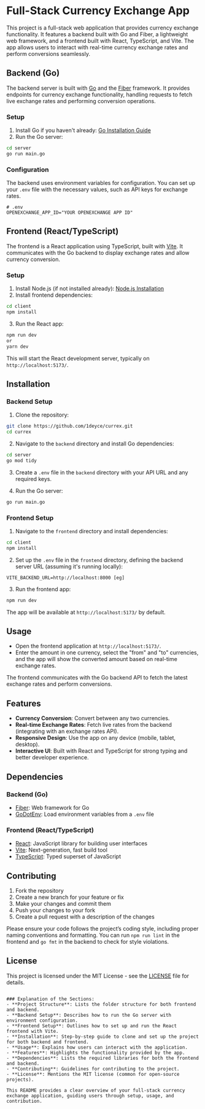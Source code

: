 # Full-Stack Currency Exchange App

This project is a full-stack web application that provides currency exchange functionality. It features a backend built with Go and Fiber, a lightweight web framework, and a frontend built with React, TypeScript, and Vite. The app allows users to interact with real-time currency exchange rates and perform conversions seamlessly.

## Backend (Go)

The backend server is built with [Go](https://golang.org/) and the [Fiber](https://gofiber.io/) framework. It provides endpoints for currency exchange functionality, handling requests to fetch live exchange rates and performing conversion operations.

### Setup

1. Install Go if you haven't already: [Go Installation Guide](https://golang.org/doc/install)
2. Run the Go server:

```bash
cd server
go run main.go
```

### Configuration

The backend uses environment variables for configuration. You can set up your `.env` file with the necessary values, such as API keys for exchange rates.

```env
# .env
OPENEXCHANGE_APP_ID="YOUR OPENEXCHANGE APP ID"
```

## Frontend (React/TypeScript)

The frontend is a React application using TypeScript, built with [Vite](https://vitejs.dev/). It communicates with the Go backend to display exchange rates and allow currency conversion.

### Setup

1. Install Node.js (if not installed already): [Node.js Installation](https://nodejs.org/)
2. Install frontend dependencies:

```bash
cd client
npm install
```

3. Run the React app:

```bash
npm run dev
or 
yarn dev
```

This will start the React development server, typically on `http://localhost:5173/`.

## Installation

### Backend Setup

1. Clone the repository:

```bash
git clone https://github.com/1deyce/currex.git
cd currex
```

2. Navigate to the `backend` directory and install Go dependencies:

```bash
cd server
go mod tidy
```

3. Create a `.env` file in the `backend` directory with your API URL and any required keys.

4. Run the Go server:

```bash
go run main.go
```

### Frontend Setup

1. Navigate to the `frontend` directory and install dependencies:

```bash
cd client
npm install
```

2. Set up the `.env` file in the `frontend` directory, defining the backend server URL (assuming it's running locally):

```env
VITE_BACKEND_URL=http://localhost:8000 [eg]
```

3. Run the frontend app:

```bash
npm run dev
```

The app will be available at `http://localhost:5173/` by default.

## Usage

- Open the frontend application at `http://localhost:5173/`.
- Enter the amount in one currency, select the "from" and "to" currencies, and the app will show the converted amount based on real-time exchange rates.

The frontend communicates with the Go backend API to fetch the latest exchange rates and perform conversions.

## Features

- **Currency Conversion**: Convert between any two currencies.
- **Real-time Exchange Rates**: Fetch live rates from the backend (integrating with an exchange rates API).
- **Responsive Design**: Use the app on any device (mobile, tablet, desktop).
- **Interactive UI**: Built with React and TypeScript for strong typing and better developer experience.

## Dependencies

### Backend (Go)

- [Fiber](https://gofiber.io/): Web framework for Go
- [GoDotEnv](https://github.com/joho/godotenv): Load environment variables from a `.env` file

### Frontend (React/TypeScript)

- [React](https://reactjs.org/): JavaScript library for building user interfaces
- [Vite](https://vitejs.dev/): Next-generation, fast build tool
- [TypeScript](https://www.typescriptlang.org/): Typed superset of JavaScript

## Contributing

1. Fork the repository
2. Create a new branch for your feature or fix
3. Make your changes and commit them
4. Push your changes to your fork
5. Create a pull request with a description of the changes

Please ensure your code follows the project’s coding style, including proper naming conventions and formatting. You can run `npm run lint` in the frontend and `go fmt` in the backend to check for style violations.

## License

This project is licensed under the MIT License - see the [LICENSE](LICENSE) file for details.

```

### Explanation of the Sections:
- **Project Structure**: Lists the folder structure for both frontend and backend.
- **Backend Setup**: Describes how to run the Go server with environment configuration.
- **Frontend Setup**: Outlines how to set up and run the React frontend with Vite.
- **Installation**: Step-by-step guide to clone and set up the project for both backend and frontend.
- **Usage**: Explains how users can interact with the application.
- **Features**: Highlights the functionality provided by the app.
- **Dependencies**: Lists the required libraries for both the frontend and backend.
- **Contributing**: Guidelines for contributing to the project.
- **License**: Mentions the MIT license (common for open-source projects).

This README provides a clear overview of your full-stack currency exchange application, guiding users through setup, usage, and contribution.
```
